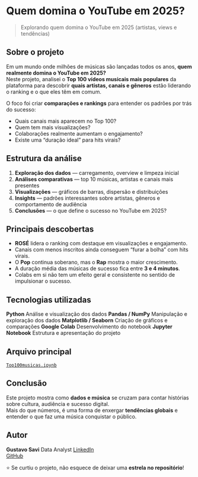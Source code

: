 # Quem domina o YouTube em 2025?

> Explorando quem domina o YouTube em 2025 (artistas, views e tendências)


## Sobre o projeto

Em um mundo onde milhões de músicas são lançadas todos os anos, **quem realmente domina o YouTube em 2025?**  
Neste projeto, analisei o **Top 100 vídeos musicais mais populares** da plataforma para descobrir **quais artistas, canais e gêneros** estão liderando o ranking e o que eles têm em comum.

O foco foi criar **comparações e rankings** para entender os padrões por trás do sucesso:
- Quais canais mais aparecem no Top 100?
- Quem tem mais visualizações?
- Colaborações realmente aumentam o engajamento?
- Existe uma “duração ideal” para hits virais?


## Estrutura da análise

1. **Exploração dos dados** — carregamento, overview e limpeza inicial  
2. **Análises comparativas** — top 10 músicas, artistas e canais mais presentes  
3. **Visualizações** — gráficos de barras, dispersão e distribuições  
4. **Insights** — padrões interessantes sobre artistas, gêneros e comportamento de audiência  
5. **Conclusões** — o que define o sucesso no YouTube em 2025?


## Principais descobertas

- **ROSÉ** lidera o ranking com destaque em visualizações e engajamento.  
- Canais com menos inscritos ainda conseguem “furar a bolha” com hits virais.  
- O **Pop** continua soberano, mas o **Rap** mostra o maior crescimento.  
- A duração média das músicas de sucesso fica entre **3 e 4 minutos**.  
- Colabs em si não tem um efeito geral e consistente no sentido de impulsionar o sucesso.


## Tecnologias utilizadas

 **Python** Análise e visualização dos dados
 **Pandas / NumPy**  Manipulação e exploração dos dados
 **Matplotlib / Seaborn** Criação de gráficos e comparações
 **Google Colab** Desenvolvimento do notebook
 **Jupyter Notebook** Estrutura e apresentação do projeto


## Arquivo principal

[`Top100musicas.ipynb`](./top100musicas.ipynb)

## Conclusão

Este projeto mostra como **dados e música** se cruzam para contar histórias sobre cultura, audiência e sucesso digital.  
Mais do que números, é uma forma de enxergar **tendências globais** e entender o que faz uma música conquistar o público.


## Autor

**Gustavo Savi** 
Data Analyst
[LinkedIn](https://www.linkedin.com/in/gustavo-savi)  
[GitHub](https://github.com/gutosavi)

⭐ Se curtiu o projeto, não esquece de deixar uma **estrela no repositório**!
